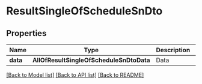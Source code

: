 # ResultSingleOfScheduleSnDto

## Properties
Name | Type | Description | Notes
------------ | ------------- | ------------- | -------------
**data** | **AllOfResultSingleOfScheduleSnDtoData** | Data | [optional] 

[[Back to Model list]](../../README.md#documentation-for-models) [[Back to API list]](../../README.md#documentation-for-api-endpoints) [[Back to README]](../../README.md)

